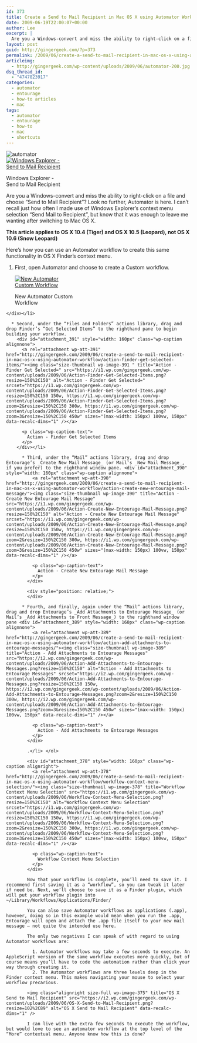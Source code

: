 ```yaml
---
id: 373
title: Create a Send to Mail Recipient in Mac OS X using Automator Workflow
date: 2009-06-19T22:00:07+00:00
author: Lee
excerpt: |
  Are you a Windows-convert and miss the ability to right-click on a file and choose "Send to Mail Recipient"? Look no further, Automator is here. I can't recall just how often I made use of Windows Explorer's context menu selection "Send Mail to Recipient", but know that it was enough to leave me wanting after switching to Mac OS X.
layout: post
guid: http://gingergeek.com/?p=373
permalink: /2009/06/create-a-send-to-mail-recipient-in-mac-os-x-using-automator-workflow/
articleimg:
  - http://gingergeek.com/wp-content/uploads/2009/06/automator-200.jpg
dsq_thread_id:
  - "4747823917"
categories:
  - automator
  - entourage
  - how-to articles
  - mac
tags:
  - automator
  - entourage
  - how-to
  - mac
  - shortcuts
---
```

<img class="alignleft size-thumbnail wp-image-388" title="automator" src="https://i0.wp.com/gingergeek.com/wp-content/uploads/2009/06/automator.jpg?resize=58%2C58" alt="automator" srcset="https://i0.wp.com/gingergeek.com/wp-content/uploads/2009/06/automator.jpg?resize=150%2C150 150w, https://i0.wp.com/gingergeek.com/wp-content/uploads/2009/06/automator.jpg?resize=300%2C300 300w, https://i0.wp.com/gingergeek.com/wp-content/uploads/2009/06/automator.jpg?w=512 512w" sizes="(max-width: 58px) 100vw, 58px" data-recalc-dims="1" />

<div id="attachment_383" style="width: 160px" class="wp-caption alignright">
  <a rel="attachment wp-att-383" href="http://gingergeek.com/2009/06/create-a-send-to-mail-recipient-in-mac-os-x-using-automator-workflow/windows-send-to-mail-recipient-2/"><img class="size-thumbnail wp-image-383" title="Windows Send to Mail Recipient" src="https://i1.wp.com/gingergeek.com/wp-content/uploads/2009/06/Windows-Send-to-Mail-Recipient1.png?resize=150%2C150" alt="Windows Explorer - Send to Mail Recipient" srcset="https://i1.wp.com/gingergeek.com/wp-content/uploads/2009/06/Windows-Send-to-Mail-Recipient1.png?resize=150%2C150 150w, https://i1.wp.com/gingergeek.com/wp-content/uploads/2009/06/Windows-Send-to-Mail-Recipient1.png?zoom=2&resize=150%2C150 300w" sizes="(max-width: 150px) 100vw, 150px" data-recalc-dims="1" /></a>
  
  <p class="wp-caption-text">
    Windows Explorer - Send to Mail Recipient
  </p>
</div>

Are you a Windows-convert and miss the ability to right-click on a file and choose “Send to Mail Recipient”? Look no further, Automator is here. I can’t recall just how often I made use of Windows Explorer’s context menu selection “Send Mail to Recipient”, but know that it was enough to leave me wanting after switching to Mac OS X.

**This article applies to OS X 10.4 (Tiger) and OS X 10.5 (Leopard), not OS X 10.6 (Snow Leopard)**

Here’s how you can use an Automator workflow to create this same functionality in OS X Finder’s context menu.<!--more-->

  1. First, open Automator and choose to create a Custom workflow. 
    <div id="attachment_392" style="width: 160px" class="wp-caption alignnone">
      <a rel="attachment wp-att-392" href="http://gingergeek.com/2009/06/create-a-send-to-mail-recipient-in-mac-os-x-using-automator-workflow/automator-new-custom-workflow/"><img class="size-thumbnail wp-image-392 " title="Automator New Custom Workflow" src="https://i0.wp.com/gingergeek.com/wp-content/uploads/2009/06/Automator-New-Custom-Workflow.png?resize=150%2C150" alt="New Automator Custom Workflow" srcset="https://i0.wp.com/gingergeek.com/wp-content/uploads/2009/06/Automator-New-Custom-Workflow.png?resize=150%2C150 150w, https://i0.wp.com/gingergeek.com/wp-content/uploads/2009/06/Automator-New-Custom-Workflow.png?zoom=2&resize=150%2C150 300w, https://i0.wp.com/gingergeek.com/wp-content/uploads/2009/06/Automator-New-Custom-Workflow.png?zoom=3&resize=150%2C150 450w" sizes="(max-width: 150px) 100vw, 150px" data-recalc-dims="1" /></a>
      
      <p class="wp-caption-text">
        New Automator Custom Workflow
      </p>
    </div></li> 
    
      * Second, under the “Files and Folders” actions library, drag and drop Finder’s “Get Selected Items” to the righthand pane to begin building your workflow. 
        <div id="attachment_391" style="width: 160px" class="wp-caption alignnone">
          <a rel="attachment wp-att-391" href="http://gingergeek.com/2009/06/create-a-send-to-mail-recipient-in-mac-os-x-using-automator-workflow/action-finder-get-selected-items/"><img class="size-thumbnail wp-image-391 " title="Action - Finder Get Selected=" src="https://i1.wp.com/gingergeek.com/wp-content/uploads/2009/06/Action-Finder-Get-Selected-Items.png?resize=150%2C150" alt="Action - Finder Get Selected=" srcset="https://i1.wp.com/gingergeek.com/wp-content/uploads/2009/06/Action-Finder-Get-Selected-Items.png?resize=150%2C150 150w, https://i1.wp.com/gingergeek.com/wp-content/uploads/2009/06/Action-Finder-Get-Selected-Items.png?zoom=2&resize=150%2C150 300w, https://i1.wp.com/gingergeek.com/wp-content/uploads/2009/06/Action-Finder-Get-Selected-Items.png?zoom=3&resize=150%2C150 450w" sizes="(max-width: 150px) 100vw, 150px" data-recalc-dims="1" /></a>
          
          <p class="wp-caption-text">
            Action - Finder Get Selected Items
          </p>
        </div></li> 
        
          * Third, under the “Mail” actions library, drag and drop Entourage’s _Create New Mail Message_ (or Mail’s _New Mail Message_, if you prefer) to the righthand window pane. <div id="attachment_390" style="width: 160px" class="wp-caption alignnone">
              <a rel="attachment wp-att-390" href="http://gingergeek.com/2009/06/create-a-send-to-mail-recipient-in-mac-os-x-using-automator-workflow/action-create-new-entourage-mail-message/"><img class="size-thumbnail wp-image-390" title="Action - Create New Entourage Mail Message" src="https://i1.wp.com/gingergeek.com/wp-content/uploads/2009/06/Action-Create-New-Entourage-Mail-Message.png?resize=150%2C150" alt="Action - Create New Entourage Mail Message" srcset="https://i1.wp.com/gingergeek.com/wp-content/uploads/2009/06/Action-Create-New-Entourage-Mail-Message.png?resize=150%2C150 150w, https://i1.wp.com/gingergeek.com/wp-content/uploads/2009/06/Action-Create-New-Entourage-Mail-Message.png?zoom=2&resize=150%2C150 300w, https://i1.wp.com/gingergeek.com/wp-content/uploads/2009/06/Action-Create-New-Entourage-Mail-Message.png?zoom=3&resize=150%2C150 450w" sizes="(max-width: 150px) 100vw, 150px" data-recalc-dims="1" /></a>
              
              <p class="wp-caption-text">
                Action - Create New Entourage Mail Message
              </p>
            </div>
            
            <div style="position: relative;">
            </div>
        
          * Fourth, and finally, again under the “Mail” actions library, drag and drop Entourage’s _Add Attachments to Entourage Message_ (or Mail’s _Add Attachments to Front Message_) to the righthand window pane <div id="attachment_389" style="width: 160px" class="wp-caption alignnone">
              <a rel="attachment wp-att-389" href="http://gingergeek.com/2009/06/create-a-send-to-mail-recipient-in-mac-os-x-using-automator-workflow/action-add-attachments-to-entourage-messages/"><img class="size-thumbnail wp-image-389" title="Action - Add Attachments to Entourage Messages" src="https://i2.wp.com/gingergeek.com/wp-content/uploads/2009/06/Action-Add-Attachments-to-Entourage-Messages.png?resize=150%2C150" alt="Action - Add Attachments to Entourage Messages" srcset="https://i2.wp.com/gingergeek.com/wp-content/uploads/2009/06/Action-Add-Attachments-to-Entourage-Messages.png?resize=150%2C150 150w, https://i2.wp.com/gingergeek.com/wp-content/uploads/2009/06/Action-Add-Attachments-to-Entourage-Messages.png?zoom=2&resize=150%2C150 300w, https://i2.wp.com/gingergeek.com/wp-content/uploads/2009/06/Action-Add-Attachments-to-Entourage-Messages.png?zoom=3&resize=150%2C150 450w" sizes="(max-width: 150px) 100vw, 150px" data-recalc-dims="1" /></a>
              
              <p class="wp-caption-text">
                Action - Add Attachments to Entourage Messages
              </p>
            </div>
            
            .</li> </ol> 
            
            <div id="attachment_378" style="width: 160px" class="wp-caption alignright">
              <a rel="attachment wp-att-378" href="http://gingergeek.com/2009/06/create-a-send-to-mail-recipient-in-mac-os-x-using-automator-workflow/workflow-context-menu-selection/"><img class="size-thumbnail wp-image-378" title="Workflow Context Menu Selection" src="https://i1.wp.com/gingergeek.com/wp-content/uploads/2009/06/Workflow-Context-Menu-Selection.png?resize=150%2C150" alt="Workflow Context Menu Selection" srcset="https://i1.wp.com/gingergeek.com/wp-content/uploads/2009/06/Workflow-Context-Menu-Selection.png?resize=150%2C150 150w, https://i1.wp.com/gingergeek.com/wp-content/uploads/2009/06/Workflow-Context-Menu-Selection.png?zoom=2&resize=150%2C150 300w, https://i1.wp.com/gingergeek.com/wp-content/uploads/2009/06/Workflow-Context-Menu-Selection.png?zoom=3&resize=150%2C150 450w" sizes="(max-width: 150px) 100vw, 150px" data-recalc-dims="1" /></a>
              
              <p class="wp-caption-text">
                Workflow Context Menu Selection
              </p>
            </div>
            
            Now that your workflow is complete, you’ll need to save it. I recommend first saving it as a “workflow”, so you can tweak it later if need be. Next, we’ll choose to save it as a Finder plugin, which will put your workflow plugin into ~/Library/Workflows/Applications/Finder/
            
            You can also save Automator workflows as applications (.app), however, doing so in this example would mean when you run the .app, Entourage will open and attach the .app file itself to your new mail message – not quite the intended use here.
            
            The only two negatives I can speak of with regard to using Automator workflows are:
  
            
<span style="position:relative;float:left;padding-right:5px;"> </span>
            
              1. Automator workflows may take a few seconds to execute. An AppleScript version of the same workflow executes more quickly, but of course means you’ll have to code the automation rather than click your way through creating it.
              2. The Automator workflows are three levels deep in the Finder context menu. This makes navigating your mouse to select your workflow precarious.
            
            <img class="alignright size-full wp-image-375" title="OS X Send to Mail Recipient" src="https://i2.wp.com/gingergeek.com/wp-content/uploads/2009/06/OS-X-Send-to-Mail-Recipient.png?resize=102%2C89" alt="OS X Send to Mail Recipient" data-recalc-dims="1" />
  
            I can live with the extra few seconds to execute the workflow, but would love to see an automator workflow at the top level of the “More” contextual menu. Anyone know how this is done?